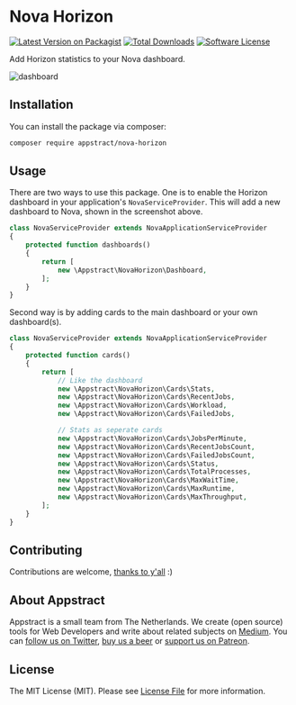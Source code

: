 # Nova Horizon

[![Latest Version on Packagist](https://img.shields.io/packagist/v/appstract/nova-horizon.svg?style=flat-square)](https://packagist.org/packages/appstract/nova-horizon)
[![Total Downloads](https://img.shields.io/packagist/dt/appstract/nova-horizon.svg?style=flat-square)](https://packagist.org/packages/appstract/nova-horizon)
[![Software License](https://img.shields.io/badge/license-MIT-brightgreen.svg?style=flat-square)](LICENSE.md)

Add Horizon statistics to your Nova dashboard.

![dashboard](https://appstract.github.io/nova-horizon/docs/dashboard.png)

## Installation

You can install the package via composer:

``` bash
composer require appstract/nova-horizon
```

## Usage

There are two ways to use this package. One is to enable the Horizon dashboard in your application's `NovaServiceProvider`. This will add a new dashboard to Nova, shown in the screenshot above.

```php
class NovaServiceProvider extends NovaApplicationServiceProvider
{
    protected function dashboards()
    {
        return [
            new \Appstract\NovaHorizon\Dashboard,
        ];
    }
}
```

Second way is by adding cards to the main dashboard or your own dashboard(s).

```php
class NovaServiceProvider extends NovaApplicationServiceProvider
{
    protected function cards()
    {
        return [
            // Like the dashboard
            new \Appstract\NovaHorizon\Cards\Stats,
            new \Appstract\NovaHorizon\Cards\RecentJobs,
            new \Appstract\NovaHorizon\Cards\Workload,
            new \Appstract\NovaHorizon\Cards\FailedJobs,

            // Stats as seperate cards
            new \Appstract\NovaHorizon\Cards\JobsPerMinute,
            new \Appstract\NovaHorizon\Cards\RecentJobsCount,
            new \Appstract\NovaHorizon\Cards\FailedJobsCount,
            new \Appstract\NovaHorizon\Cards\Status,
            new \Appstract\NovaHorizon\Cards\TotalProcesses,
            new \Appstract\NovaHorizon\Cards\MaxWaitTime,
            new \Appstract\NovaHorizon\Cards\MaxRuntime,
            new \Appstract\NovaHorizon\Cards\MaxThroughput,
        ];
    }
}
```

## Contributing

Contributions are welcome, [thanks to y'all](https://github.com/appstract/nova-horizon/graphs/contributors) :)

## About Appstract

Appstract is a small team from The Netherlands. We create (open source) tools for Web Developers and write about related subjects on [Medium](https://medium.com/appstract). You can [follow us on Twitter](https://twitter.com/appstractnl), [buy us a beer](https://www.paypal.me/appstract/10) or [support us on Patreon](https://www.patreon.com/appstract).

## License

The MIT License (MIT). Please see [License File](LICENSE.md) for more information.
